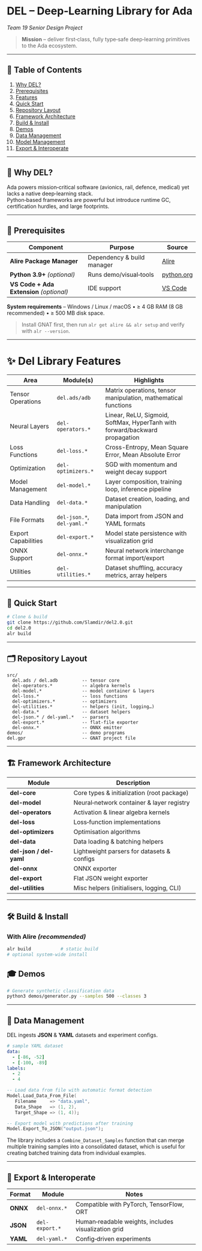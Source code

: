 # DEL – Deep‑Learning Library for Ada  
*Team 19 Senior Design Project*

> **Mission** – deliver first‑class, fully type‑safe deep‑learning primitives to the Ada ecosystem.  

---

## 📑 Table of Contents
1. [Why DEL?](#-why-del)
2. [Prerequisites](#-prerequisites)
3. [Features](#-features)
4. [Quick Start](#-quick-start)
5. [Repository Layout](#-repository-layout)
6. [Framework Architecture](#-framework-architecture)
7. [Build & Install](#-build--install)
8. [Demos](#-demos)
9. [Data Management](#-data-management)
10. [Model Management](#-model-management)
11. [Export & Interoperate](#-export--interoperate)
---

## 🚀 Why DEL?
Ada powers mission‑critical software (avionics, rail, defence, medical) yet lacks a native deep‑learning stack.  
Python‑based frameworks are powerful but introduce runtime GC, certification hurdles, and large footprints.

---

## 🔧 Prerequisites
| Component | Purpose | Source |
|-----------|---------|--------|
| **Alire Package Manager** | Dependency & build manager | [Alire](https://alire.ada.dev/) |
| **Python 3.9+** *(optional)* | Runs demo/visual‑tools | [python.org](https://python.org) |
| **VS Code + Ada Extension** *(optional)* | IDE support | [VS Code](https://code.visualstudio.com/) |

**System requirements**  – Windows / Linux / macOS • ≥ 4 GB RAM (8 GB recommended) • ≥ 500 MB disk space.

> Install GNAT first, then run `alr get alire && alr setup` and verify with `alr --version`.

---

# ✨ Del Library Features

| Area | Module(s) | Highlights |
|------|-----------|------------|
| Tensor Operations | `del.ads/adb` | Matrix operations, tensor manipulation, mathematical functions |
| Neural Layers | `del-operators.*` | Linear, ReLU, Sigmoid, SoftMax, HyperTanh with forward/backward propagation |
| Loss Functions | `del-loss.*` | Cross-Entropy, Mean Square Error, Mean Absolute Error |
| Optimization | `del-optimizers.*` | SGD with momentum and weight decay support |
| Model Management | `del-model.*` | Layer composition, training loop, inference pipeline |
| Data Handling | `del-data.*` | Dataset creation, loading, and manipulation |
| File Formats | `del-json.*`, `del-yaml.*` | Data import from JSON and YAML formats |
| Export Capabilities | `del-export.*` | Model state persistence with visualization grid |
| ONNX Support | `del-onnx.*` | Neural network interchange format import/export |
| Utilities | `del-utilities.*` | Dataset shuffling, accuracy metrics, array helpers |

---

## 🚀 Quick Start
```bash
# Clone & build
git clone https://github.com/Slamdir/del2.0.git
cd del2.0
alr build            
```

---

## 🗂 Repository Layout
```
src/
  del.ads / del.adb         -- tensor core
  del-operators.*           -- algebra kernels
  del-model.*               -- model container & layers
  del-loss.*                -- loss functions
  del-optimizers.*          -- optimizers
  del-utilities.*           -- helpers (init, logging…)
  del-data.*                -- dataset helpers
  del-json.* / del-yaml.*   -- parsers
  del-export.*              -- flat‑file exporter
  del-onnx.*                -- ONNX emitter
demos/                      -- demo programs
del.gpr                     -- GNAT project file
```

---

## 🏗 Framework Architecture
| Module | Description |
|--------|-------------|
| **del-core** | Core types & initialization (root package) |
| **del-model** | Neural‑network container & layer registry |
| **del-operators** | Activation & linear algebra kernels |
| **del-loss** | Loss‑function implementations |
| **del-optimizers** | Optimisation algorithms |
| **del-data** | Data loading & batching helpers |
| **del-json / del-yaml** | Lightweight parsers for datasets & configs |
| **del-onnx** | ONNX exporter |
| **del-export** | Flat JSON weight exporter |
| **del-utilities** | Misc helpers (initialisers, logging, CLI) |

---

## 🛠 Build & Install
### With **Alire** *(recommended)*
```bash
alr build           # static build
# optional system‑wide install
```
## 🎓 Demos
```bash
# Generate synthetic classification data
python3 demos/generator.py --samples 500 --classes 3
```
---

## 📂 Data Management
DEL ingests **JSON** & **YAML** datasets and experiment configs.

```yaml
# sample YAML dataset
data:
  - [-86, -52]
  - [-100, -89]
labels:
  - 2
  - 4
```

```ada
-- Load data from file with automatic format detection
Model.Load_Data_From_File(
   Filename     => "data.yaml",
   Data_Shape   => (1, 2),
   Target_Shape => (1, 4));

-- Export model with predictions after training
Model.Export_To_JSON("output.json");
```

The library includes a `Combine_Dataset_Samples` function that can merge multiple training samples into a consolidated dataset, which is useful for creating batched training data from individual examples.

---

## 🔁 Export & Interoperate
| Format | Module | Notes |
|--------|--------|-------|
| **ONNX** | `del-onnx.*` | Compatible with PyTorch, TensorFlow, ORT |
| **JSON** | `del-export.*` | Human‑readable weights, includes visualization grid |
| **YAML** | `del-yaml.*` | Config‑driven experiments |
